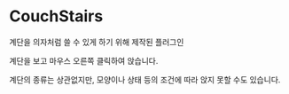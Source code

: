 # CouchStairs

계단을 의자처럼 쓸 수 있게 하기 위해 제작된 플러그인

계단을 보고 마우스 오른쪽 클릭하여 앉습니다.

계단의 종류는 상관없지만, 모양이나 상태 등의 조건에 따라 앉지 못할 수도 있습니다.
